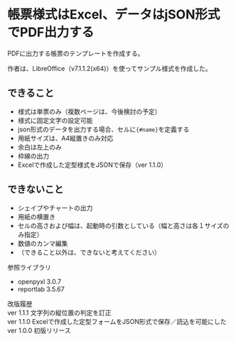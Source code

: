 # 帳票様式はExcel、データはjSON形式でPDF出力する

PDFに出力する帳票のテンプレートを作成する。

作者は、LibreOffice（v7.1.1.2(x64)）を使ってサンプル様式を作成した。

## できること
* 様式は単票のみ（複数ページは、今後検討の予定）
* 様式に固定文字の設定可能
* json形式のデータを出力する場合、セルに`{#name}`を定義する
* 用紙サイズは、A4縦置きのみ対応
* 余白は左上のみ
* 枠線の出力
* Excelで作成した定型様式をJSONで保存（ver 1.1.0）

## できないこと
* シェイプやチャートの出力
* 用紙の横置き
* セルの高さおよび幅は、起動時の引数としている（幅と高さは各１サイズのみ指定）
* 数値のカンマ編集
* （できること以外は、できないと考えてください）

参照ライブラリ
* openpyxl 3.0.7
* reportlab 3.5.67

改版履歴  
ver 1.1.1 文字列の縦位置の判定を訂正  
ver 1.1.0 Excelで作成した定型フォームをJSON形式で保存／読込を可能にした  
ver 1.0.0 初版リリース  
